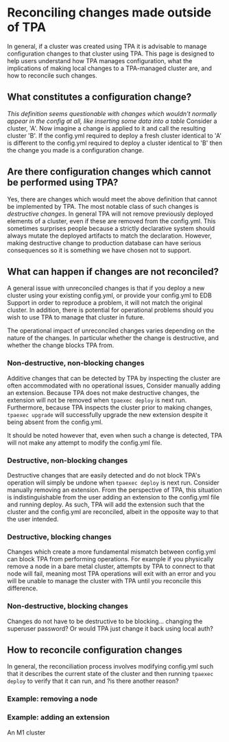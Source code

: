 # Reconciling changes made outside of TPA

In general, if a cluster was created using TPA it is advisable to manage
configuration changes to that cluster using TPA. This page is designed
to help users understand how TPA manages configuration, what the
implications of making local changes to a TPA-managed cluster are, and
how to reconcile such changes.

## What constitutes a configuration change?
*This definition seems questionable with changes which wouldn't normally
appear in the config at all, like inserting some data into a table*
Consider a cluster, 'A'. Now imagine a change is applied to it and call
the resulting cluster 'B'. If the config.yml required to deploy a fresh
cluster identical to 'A' is different to the config.yml required to
deploy a cluster identical to 'B' then the change you made is a
configuration change.

## Are there configuration changes which cannot be performed using TPA?
Yes, there are changes which would meet the above definition that cannot
be implemented by TPA. The most notable class of such changes is
*destructive changes*. In general TPA will not remove previously
deployed elements of a cluster, even if these are removed from the
config.yml. This sometimes surprises people because a strictly
declarative system should always mutate the deployed artifacts to match
the declaration. However, making destructive change to production
database can have serious consequences so it is something we have chosen
not to support.

## What can happen if changes are not reconciled?
A general issue with unreconciled changes is that if you deploy a new
cluster using your existing config.yml, or provide your config.yml to
EDB Support in order to reproduce a problem, it will not match the
original cluster. In addition, there is potential for operational
problems should you wish to use TPA to manage that cluster in future.

The operational impact of unreconciled changes varies depending on the
nature of the changes. In particular whether the change is destructive,
and whether the change blocks TPA from.

### Non-destructive, non-blocking changes
Additive changes that can be detected by TPA by inspecting the cluster
are often accommodated with no operational issues, Consider manually
adding an extension. Because TPA does not make destructive changes, the
extension will not be removed when `tpaexec deploy` is next run.
Furthermore, because TPA inspects the cluster prior to making changes,
`tpaexec upgrade` will successfully upgrade the new extension despite it
being absent from the config.yml.

It should be noted however that, even when such a change is detected,
TPA will not make any attempt to modify the config.yml file.

### Destructive, non-blocking changes
Destructive changes that are easily detected and do not block TPA's
operation will simply be undone when `tpaexec deploy` is next run.
Consider manually removing an extension. From the perspective of TPA,
this situation is indistinguishable from the user adding an extension to
the config.yml file and running deploy. As such, TPA will add the
extension such that the cluster and the config.yml are reconciled, albeit
in the opposite way to that the user intended.

### Destructive, blocking changes
Changes which create a more fundamental mismatch between config.yml can
block TPA from performing operations. For example if you physically
remove a node in a bare metal cluster, attempts by TPA to connect to
that node will fail, meaning most TPA operations will exit with an error
and you will be unable to manage the cluster with TPA until you
reconcile this difference.

### Non-destructive, blocking changes
Changes do not have to be destructive to be blocking... 
changing the superuser password? Or would TPA just change it back using local auth?

## How to reconcile configuration changes
In general, the reconciliation process involves modifying config.yml
such that it describes the current state of the cluster and then running
`tpaexec deploy` to verify that it can run, and ?is there another reason?

### Example: removing a node

### Example: adding an extension
An M1 cluster 

